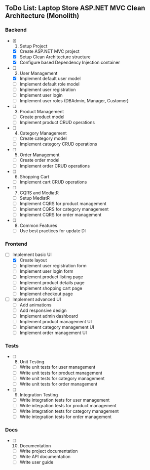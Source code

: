 ## ToDo List: Laptop Store ASP.NET MVC Clean Architecture (Monolith)

### Backend
- [x] 1. Setup Project
  - [x] Create ASP.NET MVC project
  - [x] Setup Clean Architecture structure
  - [x] Configure based Dependency Injection container
- [ ] 2. User Management
  - [x] Implement default user model
  - [ ] Implement default role model
  - [ ] Implement user registration
  - [ ] Implement user login
  - [ ] Implement user roles (DBAdmin, Manager, Customer)
- [ ] 3. Product Management
  - [ ] Create product model
  - [ ] Implement product CRUD operations
- [ ] 4. Category Management
  - [ ] Create category model
  - [ ] Implement category CRUD operations
- [ ] 5. Order Management
  - [ ] Create order model
  - [ ] Implement order CRUD operations
- [ ] 6. Shopping Cart
  - [ ] Implement cart CRUD operations
- [ ] 7. CQRS and MediatR
  - [ ] Setup MediatR
  - [ ] Implement CQRS for product management
  - [ ] Implement CQRS for category management
  - [ ] Implement CQRS for order management
- [ ] 8. Common Features
  - [ ] Use best practices for update DI

### Frontend
- [ ] Implement basic UI
  - [x] Create layout
  - [ ] Implement user registration form
  - [ ] Implement user login form
  - [ ] Implement product listing page
  - [ ] Implement product details page
  - [ ] Implement shopping cart page
  - [ ] Implement checkout page
- [ ] Implement advanced UI
  - [ ] Add animations
  - [ ] Add responsive design
  - [ ] Implement admin dashboard
  - [ ] Implement product management UI
  - [ ] Implement category management UI
  - [ ] Implement order management UI

### Tests
- [ ] 8. Unit Testing
  - [ ] Write unit tests for user management
  - [ ] Write unit tests for product management
  - [ ] Write unit tests for category management
  - [ ] Write unit tests for order management
- [ ] 9. Integration Testing
  - [ ] Write integration tests for user management
  - [ ] Write integration tests for product management
  - [ ] Write integration tests for category management
  - [ ] Write integration tests for order management

### Docs
- [ ] 10. Documentation
  - [ ] Write project documentation
  - [ ] Write API documentation
  - [ ] Write user guide
